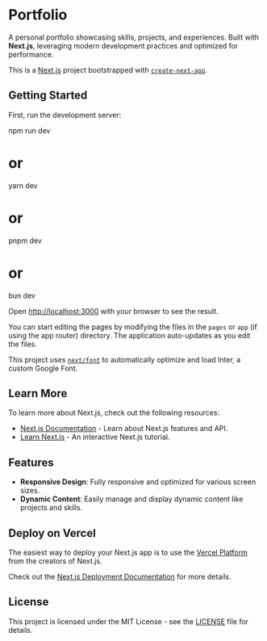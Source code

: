 # Portfolio

A personal portfolio showcasing skills, projects, and experiences. Built with **Next.js**, leveraging modern development practices and optimized for performance.

This is a [Next.js](https://nextjs.org/) project bootstrapped with [`create-next-app`](https://github.com/vercel/next.js/tree/canary/packages/create-next-app).

## Getting Started

First, run the development server:

npm run dev
# or
yarn dev
# or
pnpm dev
# or
bun dev

Open [http://localhost:3000](http://localhost:3000) with your browser to see the result.

You can start editing the pages by modifying the files in the `pages` or `app` (if using the app router) directory. The application auto-updates as you edit the files.

This project uses [`next/font`](https://nextjs.org/docs/basic-features/font-optimization) to automatically optimize and load Inter, a custom Google Font.

## Learn More

To learn more about Next.js, check out the following resources:

- [Next.js Documentation](https://nextjs.org/docs) - Learn about Next.js features and API.
- [Learn Next.js](https://nextjs.org/learn) - An interactive Next.js tutorial.

## Features

- **Responsive Design**: Fully responsive and optimized for various screen sizes.
- **Dynamic Content**: Easily manage and display dynamic content like projects and skills.

## Deploy on Vercel

The easiest way to deploy your Next.js app is to use the [Vercel Platform](https://vercel.com/new?utm_medium=default-template&filter=next.js&utm_source=create-next-app&utm_campaign=create-next-app-readme) from the creators of Next.js.

Check out the [Next.js Deployment Documentation](https://nextjs.org/docs/deployment) for more details.

## License

This project is licensed under the MIT License - see the [LICENSE](LICENSE) file for details.

